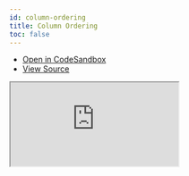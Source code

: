 ```yaml
---
id: column-ordering
title: Column Ordering
toc: false
---
```


- [Open in CodeSandbox](https://codesandbox.io/s/github/tannerlinsley/react-charts/tree/master/examples/column-ordering)
- [View Source](https://github.com/tannerlinsley/react-charts/tree/master/examples/column-ordering)

<iframe
  src="https://codesandbox.io/embed/github/tannerlinsley/react-charts/tree/master/examples/column-ordering?autoresize=1&fontsize=14&theme=dark"
  title="tannerlinsley/react-charts: column-ordering"
  sandbox="allow-forms allow-modals allow-popups allow-presentation allow-same-origin allow-scripts"
  style={{
    width: '100%',
    height: '80vh',
    border: '0',
    borderRadius: 8,
    overflow: 'hidden',
    position: 'static',
    zIndex: 0,
  }}
></iframe>
